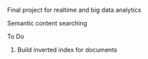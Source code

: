 Final project for realtime and big data analytics

Semantic content searching

To Do

1. Build inverted index for documents

